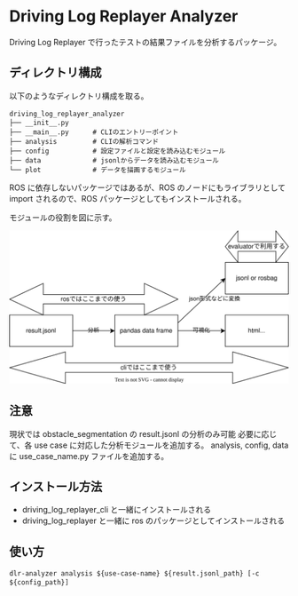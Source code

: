 # Driving Log Replayer Analyzer

Driving Log Replayer で行ったテストの結果ファイルを分析するパッケージ。

## ディレクトリ構成

以下のようなディレクトリ構成を取る。

```shell
driving_log_replayer_analyzer
├── __init__.py
├── __main__.py      # CLIのエントリーポイント
├── analysis         # CLIの解析コマンド
├── config           # 設定ファイルと設定を読み込むモジュール
├── data             # jsonlからデータを読み込むモジュール
└── plot             # データを描画するモジュール
```

ROS に依存しないパッケージではあるが、ROS のノードにもライブラリとして import されるので、ROS パッケージとしてもインストールされる。

モジュールの役割を図に示す。

![architecture](./images/architecture.drawio.svg)

## 注意

現状では obstacle_segmentation の result.jsonl の分析のみ可能
必要に応じて、各 use case に対応した分析モジュールを追加する。
analysis, config, data に use_case_name.py ファイルを追加する。

## インストール方法

- driving_log_replayer_cli と一緒にインストールされる
- driving_log_replayer と一緒に ros のパッケージとしてインストールされる

## 使い方

```shell
dlr-analyzer analysis ${use-case-name} ${result.jsonl_path} [-c ${config_path}]
```
